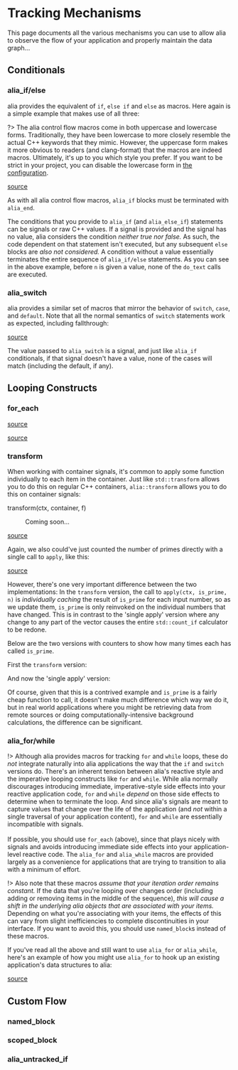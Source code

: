 Tracking Mechanisms
===================

<script>
    init_alia_demos(['numerical-analysis', 'switch-example', 'transform-demo',
        'metered-transform-demo', 'metered-direct-counting',
        'loop-macros-demo', 'for-each-map-demo', 'for-each-vector-demo']);
</script>

This page documents all the various mechanisms you can use to allow alia to
observe the flow of your application and properly maintain the data graph...

Conditionals
------------

### alia_if/else

alia provides the equivalent of `if`, `else if` and `else` as macros. Here again
is a simple example that makes use of all three:

?> The alia control flow macros come in both uppercase and lowercase forms.
   Traditionally, they have been lowercase to more closely resemble the actual
   C++ keywords that they mimic. However, the uppercase form makes it more
   obvious to readers (and clang-format) that the macros are indeed macros.
   Ultimately, it's up to you which style you prefer. If you want to be strict
   in your project, you can disable the lowercase form in [the
   configuration](configuration.md).

[source](numerical.cpp ':include :fragment=analysis')

<div class="demo-panel">
<div id="numerical-analysis"></div>
</div>

As with all alia control flow macros, `alia_if` blocks must be terminated with
`alia_end`.

The conditions that you provide to `alia_if` (and `alia_else_if`) statements can
be signals or raw C++ values. If a signal is provided and the signal has no
value, alia considers the condition *neither true nor false.* As such, the code
dependent on that statement isn't executed, but any subsequent `else` blocks are
*also not considered.* A condition without a value essentially terminates the
entire sequence of `alia_if/else` statements. As you can see in the above
example, before `n` is given a value, none of the `do_text` calls are executed.

### alia_switch

alia provides a similar set of macros that mirror the behavior of `switch`,
`case`, and `default`. Note that all the normal semantics of `switch` statements
work as expected, including fallthrough:

[source](tracking.cpp ':include :fragment=switch-example')

<div class="demo-panel">
<div id="switch-example"></div>
</div>

The value passed to `alia_switch` is a signal, and just like `alia_if`
conditionals, if that signal doesn't have a value, none of the cases will match
(including the default, if any).

Looping Constructs
------------------

### for_each

[source](tracking.cpp ':include :fragment=for-each-map-demo')

<div class="demo-panel">
<div id="for-each-map-demo"></div>
</div>

[source](tracking.cpp ':include :fragment=for-each-vector-demo')

<div class="demo-panel">
<div id="for-each-vector-demo"></div>
</div>


### transform

When working with container signals, it's common to apply some function
individually to each item in the container. Just like `std::transform` allows
you to do this on regular C++ containers, `alia::transform` allows you to do
this on container signals:

<dl>

<dt>transform(ctx, container, f)</dt><dd>

Coming soon...

</dd>

</dl>

[source](application.cpp ':include :fragment=transform-demo')

<div class="demo-panel">
<div id="transform-demo"></div>
</div>

Again, we also could've just counted the number of primes directly with a single
call to `apply`, like this:

[source](application.cpp ':include :fragment=direct-counting')

However, there's one very important difference between the two implementations:
In the `transform` version, the call to `apply(ctx, is_prime, n)` is
*individually caching* the result of `is_prime` for each input number, so as we
update them, `is_prime` is only reinvoked on the individual numbers that have
changed. This is in contrast to the 'single apply' version where any change to
any part of the vector causes the entire `std::count_if` calculator to be
redone.

Below are the two versions with counters to show how many times each has called
`is_prime`.

First the `transform` version:

<div class="demo-panel">
<div id="metered-transform-demo"></div>
</div>

And now the 'single apply' version:

<div class="demo-panel">
<div id="metered-direct-counting"></div>
</div>

Of course, given that this is a contrived example and `is_prime` is a fairly
cheap function to call, it doesn't make much difference which way we do it, but
in real world applications where you might be retrieving data from remote
sources or doing computationally-intensive background calculations, the
difference can be significant.

### alia_for/while

!> Although alia provides macros for tracking `for` and `while` loops, these do
   *not* integrate naturally into alia applications the way that the `if` and
   `switch` versions do. There's an inherent tension between alia's reactive
   style and the imperative looping constructs like `for` and `while`. While
   alia normally discourages introducing immediate, imperative-style side
   effects into your reactive application code, `for` and `while` *depend* on
   those side effects to determine when to terminate the loop. And since alia's
   signals are meant to capture values that change over the life of the
   application (and *not* within a single traversal of your application
   content), `for` and `while` are essentially incompatible with signals.<br>
   <br>
   If possible, you should use `for_each` (above), since that plays nicely with
   signals and avoids introducing immediate side effects into your
   application-level reactive code. The `alia_for` and `alia_while` macros are
   provided largely as a convenience for applications that are trying to
   transition to alia with a minimum of effort.

!> Also note that these macros *assume that your iteration order remains
   constant.* If the data that you're looping over changes order (including
   adding or removing items in the middle of the sequence), *this will cause a
   shift in the underlying alia objects that are associated with your items.*
   Depending on what you're associating with your items, the effects of this can
   vary from slight inefficiencies to complete discontinuities in your
   interface. If you want to avoid this, you should use `named_block`s instead
   of these macros.

If you've read all the above and still want to use `alia_for` or `alia_while`,
here's an example of how you might use `alia_for` to hook up an existing
application's data structures to alia:

[source](tracking.cpp ':include :fragment=loop-macros-demo')

<div class="demo-panel">
<div id="loop-macros-demo"></div>
</div>

Custom Flow
-----------

### named_block

### scoped_block

### alia_untracked_if
